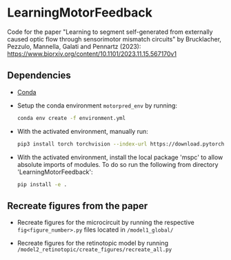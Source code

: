 # LearningMotorFeedback

Code for the paper "Learning to segment self-generated from externally caused optic flow through sensorimotor mismatch circuits" by Brucklacher, Pezzulo, Mannella, Galati and Pennartz (2023): https://www.biorxiv.org/content/10.1101/2023.11.15.567170v1

## Dependencies
- [Conda](https://www.anaconda.com/)
- Setup the conda environment `motorpred_env` by running:

    ```bash
    conda env create -f environment.yml
    ```

- With the activated environment, manually run:
    ```bash
    pip3 install torch torchvision --index-url https://download.pytorch.org/whl/cu118

    ```

- With the activated environment, install the local package 'mspc' to allow absolute imports of modules. To do so run the following from directory 'LearningMotorFeedback':
    ```bash
    pip install -e .
    ```

## Recreate figures from the paper
- Recreate figures for the microcircuit by running the respective `fig<figure_number>.py` files located in `/model1_global/`

- Recreate figures for the retinotopic model by running `/model2_retinotopic/create_figures/recreate_all.py`

